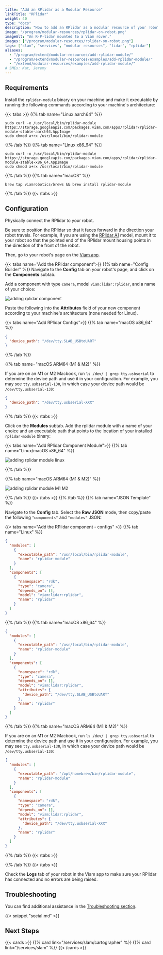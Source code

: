```yaml
---
title: "Add an RPlidar as a Modular Resource"
linkTitle: "RPlidar"
weight: 40
type: "docs"
description: "How to add an RPlidar as a modular resource of your robot."
image: "/program/modular-resources/rplidar-on-robot.png"
imageAlt: "An R-P-lidar mounted to a Viam rover."
images: ["/program/modular-resources/rplidar-on-robot.png"]
tags: ["slam", "services", "modular resources", "lidar", "rplidar"]
aliases:
  - "/program/extend/modular-resources/add-rplidar-module/"
  - "/program/extend/modular-resources/examples/add-rplidar-module/"
  - "/extend/modular-resources/examples/add-rplidar-module/"
# SMEs: Kat, Jeremy
---
```


## Requirements

Install the `rplidar-module` binary on your machine and make it executable by running the following commands according to your machine's architecture:

{{< tabs >}}
{{% tab name="Linux aarch64" %}}

```{class="command-line" data-prompt="$"}
sudo curl -o /usr/local/bin/rplidar-module https://storage.googleapis.com/packages.viam.com/apps/rplidar/rplidar-module-stable-aarch64.AppImage
sudo chmod a+rx /usr/local/bin/rplidar-module
```

{{% /tab %}}
{{% tab name="Linux x86_64" %}}

```{class="command-line" data-prompt="$"}
sudo curl -o /usr/local/bin/rplidar-module https://storage.googleapis.com/packages.viam.com/apps/rplidar/rplidar-module-stable-x86_64.AppImage
sudo chmod a+rx /usr/local/bin/rplidar-module
```

{{% /tab %}}
{{% tab name="macOS" %}}

```{class="command-line" data-prompt="$"}
brew tap viamrobotics/brews && brew install rplidar-module
```

{{% /tab %}}
{{< /tabs >}}

## Configuration

Physically connect the RPlidar to your robot.

Be sure to position the RPlidar so that it faces forward in the direction your robot travels.
For example, if you are using the [RPlidar A1](https://www.slamtec.com/en/Lidar/A1) model, mount it to your robot so that the pointed end of the RPlidar mount housing points in the direction of the front of the robot.

Then, go to your robot's page on the [Viam app](https://app.viam.com/).

{{< tabs name="Add the RPlidar component">}}
{{% tab name="Config Builder" %}}
Navigate to the **Config** tab on your robot's page, and click on the **Components** subtab.

Add a component with type `camera`, model `viam:lidar:rplidar`, and a name of your choice:

![adding rplidar component](/extend/modular-resources/add-rplidar/add-rplidar-component-ui.png)

Paste the following into the **Attributes** field of your new component according to your machine's architecture (none needed for Linux).

{{< tabs name="Add RPlidar Configs">}}
{{% tab name="macOS x86_64" %}}

```json
{
  "device_path": "/dev/tty.SLAB_USBtoUART"
}
```

{{% /tab %}}

{{% tab name="macOS ARM64 (M1 & M2)" %}}

If you are on an M1 or M2 Macbook,  run `ls /dev/ | grep tty.usbserial` to determine the device path and use it in your configuration.
For example, you may see `tty.usbserial-130`, in which case your device path would be `/dev/tty.usbserial-130`:

```json
{
  "device_path": "/dev/tty.usbserial-XXX"
}
```

{{% /tab %}}
{{< /tabs >}}

Click on the **Modules** subtab. Add the rplidar module with a name of your choice and an executable path that points to the location of your installed `rplidar-module` binary:

{{< tabs name="Add RPlidar Component Module">}}
{{% tab name="Linux/macOS x86_64" %}}

![adding rplidar module linux](/extend/modular-resources/add-rplidar/add-rplidar-module-ui-linux.png)

{{% /tab %}}

{{% tab name="macOS ARM64 (M1 & M2)" %}}

![adding rplidar module M1 M2](/extend/modular-resources/add-rplidar/add-rplidar-module-ui-M1-M2.png)

{{% /tab %}}
{{< /tabs >}}
{{% /tab %}}
{{% tab name="JSON Template" %}}

Navigate to the **Config** tab.
Select the **Raw JSON** mode, then copy/paste the following `"components"` and `"modules"` JSON:

  {{< tabs name="Add the RPlidar component - configs" >}}
  {{% tab name="Linux" %}}

  ```json
  {
    "modules": [
      {
        "executable_path": "/usr/local/bin/rplidar-module",
        "name": "rplidar-module"
      }
    ],
    "components": [
      {
        "namespace": "rdk",
        "type": "camera",
        "depends_on": [],
        "model": "viam:lidar:rplidar",
        "name": "rplidar"
      }
    ]
  }
  ```

  {{% /tab %}}
  {{% tab name="macOS x86_64" %}}

  ```json
  {
    "modules": [
      {
        "executable_path": "/usr/local/bin/rplidar-module",
        "name": "rplidar-module"
      }
    ],
    "components": [
      {
        "namespace": "rdk",
        "type": "camera",
        "depends_on": [],
        "model": "viam:lidar:rplidar",
        "attributes": {
          "device_path": "/dev/tty.SLAB_USBtoUART"
        },
        "name": "rplidar"
      }
    ]
  }
  ```

  {{% /tab %}}
  {{% tab name="macOS ARM64 (M1 & M2)" %}}

  If you are on an M1 or M2 Macbook,  run `ls /dev/ | grep tty.usbserial` to determine the device path and use it in your configuration.
  For example, you may see `tty.usbserial-130`, in which case your device path would be `/dev/tty.usbserial-130`:

  ```json
  {
    "modules": [
      {
        "executable_path": "/opt/homebrew/bin/rplidar-module",
        "name": "rplidar-module"
      }
    ],
    "components": [
      {
        "namespace": "rdk",
        "type": "camera",
        "depends_on": [],
        "model": "viam:lidar:rplidar",
        "attributes": {
          "device_path": "/dev/tty.usbserial-XXX"
        },
        "name": "rplidar"
      }
    ]
  }
  ```

  {{% /tab %}}
  {{< /tabs >}}

{{% /tab %}}
{{< /tabs >}}

Check the **Logs** tab of your robot in the Viam app to make sure your RPlidar has connected and no errors are being raised.

## Troubleshooting

You can find additional assistance in the [Troubleshooting section](/appendix/troubleshooting/).

{{< snippet "social.md" >}}

## Next Steps

{{< cards >}}
  {{% card link="/services/slam/cartographer" %}}
  {{% card link="/services/slam" %}}
{{< /cards >}}
